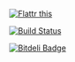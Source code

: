 <a href="http://flattr.com/thing/4067786/astrapi69turbo-ninja-on-GitHub" target="_blank"><img src="http://api.flattr.com/button/flattr-badge-large.png" alt="Flattr this" title="Flattr this" border="0" /></a>

[![Build Status](https://travis-ci.org/astrapi69/turbo-ninja.svg?branch=master)](https://travis-ci.org/astrapi69/turbo-ninja)

[![Bitdeli Badge](https://d2weczhvl823v0.cloudfront.net/astrapi69/turbo-ninja/trend.png)](https://bitdeli.com/free "Bitdeli Badge")

